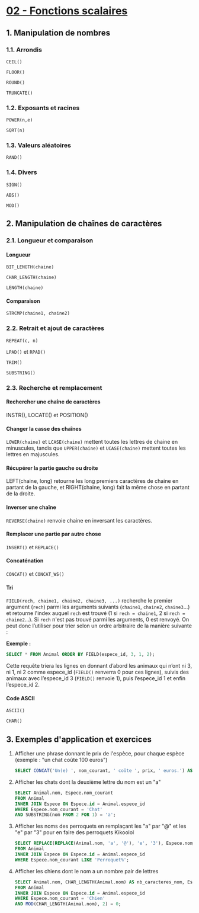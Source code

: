 # [02 - Fonctions scalaires](https://openclassrooms.com/fr/courses/1959476-administrez-vos-bases-de-donnees-avec-mysql/1966680-fonctions-scalaires)

## 1. Manipulation de nombres

### 1.1. Arrondis

`CEIL()`

`FLOOR()`

`ROUND()`

`TRUNCATE()`

### 1.2. Exposants et racines

`POWER(n,e)`

`SQRT(n)`

### 1.3. Valeurs aléatoires

`RAND()`

### 1.4. Divers

`SIGN()`

`ABS()`

`MOD()`

## 2. Manipulation de chaînes de caractères

### 2.1. Longueur et comparaison

#### Longueur

`BIT_LENGTH(chaine)`

`CHAR_LENGTH(chaine)`

`LENGTH(chaine)`

#### Comparaison

`STRCMP(chaine1, chaine2)`

### 2.2. Retrait et ajout de caractères

`REPEAT(c, n)`

`LPAD()` et `RPAD()`

`TRIM()`

`SUBSTRING()`

### 2.3. Recherche et remplacement

#### Rechercher une chaîne de caractères

INSTR(), LOCATE()  et POSITION()

#### Changer la casse des chaînes

`LOWER(chaine)` et `LCASE(chaine)` mettent toutes les lettres de chaine en minuscules, tandis que `UPPER(chaine)` et `UCASE(chaine)` mettent toutes les lettres en majuscules.

#### Récupérer la partie gauche ou droite

LEFT(chaine, long)  retourne les long premiers caractères de chaine en partant de la gauche, et RIGHT(chaine, long)  fait la même chose en partant de la droite.

#### Inverser une chaîne

`REVERSE(chaine)` renvoie chaine en inversant les caractères.

#### Remplacer une partie par autre chose

`INSERT()` et `REPLACE()`

#### Concaténation

`CONCAT()` et `CONCAT_WS()`

#### Tri

`FIELD(rech, chaine1, chaine2, chaine3, ...)` recherche le premier argument (`rech`) parmi les arguments suivants (`chaine1`, `chaine2`, `chaine3`...) et retourne l'index auquel `rech` est trouvé (1 si `rech = chaine1`, 2 si `rech = chaine2`...). Si `rech` n'est pas trouvé parmi les arguments, 0 est renvoyé. On peut donc l’utiliser pour trier selon un ordre arbitraire de la manière suivante :

**Exemple :**

```sql
SELECT * FROM Animal ORDER BY FIELD(espece_id, 3, 1, 2);
```

Cette requête triera les lignes en donnant d’abord les animaux qui n’ont ni 3, ni 1, ni 2 comme espece_id (`FIELD()` renverra 0 pour ces lignes), suivis des animaux avec l’espece_id 3 (`FIELD()` renvoie 1), puis l’espece_id 1 et enfin l’espece_id 2.

#### Code ASCII

`ASCII()`

`CHAR()`

## 3. Exemples d'application et exercices

1. Afficher une phrase donnant le prix de l'espèce, pour chaque espèce (exemple : "un chat coûte 100 euros")

    ```sql
    SELECT CONCAT('Un(e) ', nom_courant, ' coûte ', prix, ' euros.') AS Solution FROM Espece;
    ```

1. Afficher les chats dont la deuxième lettre du nom est un "a"

    ```sql
    SELECT Animal.nom, Espece.nom_courant
    FROM Animal
    INNER JOIN Espece ON Espece.id = Animal.espece_id
    WHERE Espece.nom_courant = 'Chat'
    AND SUBSTRING(nom FROM 2 FOR 1) = 'a';
    ```

1. Afficher les noms des perroquets en remplaçant les "a" par "@" et les "e" par "3" pour en faire des perroquets Kikoolol

    ```sql
    SELECT REPLACE(REPLACE(Animal.nom, 'a', '@'), 'e', '3'), Espece.nom_courant
    FROM Animal
    INNER JOIN Espece ON Espece.id = Animal.espece_id
    WHERE Espece.nom_courant LIKE 'Perroquet%';
    ```

1. Afficher les chiens dont le nom a un nombre pair de lettres

    ```sql
    SELECT Animal.nom, CHAR_LENGTH(Animal.nom) AS nb_caracteres_nom, Espece.nom_courant
    FROM Animal
    INNER JOIN Espece ON Espece.id = Animal.espece_id
    WHERE Espece.nom_courant = 'Chien'
    AND MOD(CHAR_LENGTH(Animal.nom), 2) = 0;
    ```